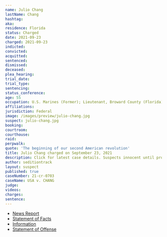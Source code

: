 ```yaml
---
name: Julio Chang
lastName: Chang
hashtag:
aka:
residence: Florida
status: Charged
date: 2021-09-23
charged: 2021-09-23
indicted:
convicted:
acquitted:
sentenced:
dismissed:
deceased:
plea_hearing:
trial_date:
trial_type:
sentencing:
status_conference:
age: 55
occupation: U.S. Marines (Former); Lieutenant, Broward County (Florida) Sheriff's Office (Retired)
affiliations:
jurisdiction: Federal
image: /images/preview/julio-chang.jpg
suspect: julio-chang.jpg
booking:
courtroom:
courthouse:
raid:
perpwalk:
quote: 'The beginning of our second American revolution'
title: Julio Chang charged on September 23, 2021
description: Click for latest case details. Suspects innocent until proven guilty.
author: seditiontrack
layout: suspect
published: true
caseNumber: 21-cr-0703
caseName: USA v. CHANG
judge:
videos:
charges:
sentence:
---
```

- [News Report](https://www.wusa9.com/article/news/national/capitol-riots/former-florida-sheriffs-lieutenant-arrested-charged-in-capitol-riot-julio-chang-january-6-broward-county-tam-dinh-pham-alan-hostetter-law-enforcement/65-9ba268bf-0cc9-4220-971d-cd294d3bea67)
- [Statement of Facts](https://www.justice.gov/usao-dc/case-multi-defendant/file/1457701/download)
- [Information](https://www.justice.gov/usao-dc/case-multi-defendant/file/1457691/download)
- [Statement of Offense](https://www.justice.gov/usao-dc/case-multi-defendant/file/1457701/download)
